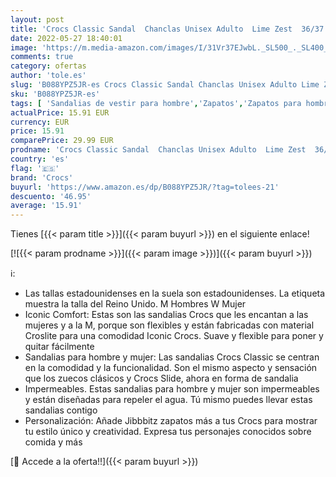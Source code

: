 ```yaml
---
layout: post
title: 'Crocs Classic Sandal  Chanclas Unisex Adulto  Lime Zest  36/37 EU'
date: 2022-05-27 18:40:01
image: 'https://m.media-amazon.com/images/I/31Vr37EJwbL._SL500_._SL400_.jpg'
comments: true
category: ofertas
author: 'tole.es'
slug: 'B088YPZ5JR-es Crocs Classic Sandal Chanclas Unisex Adulto Lime Zest...'
sku: 'B088YPZ5JR-es'
tags: [ 'Sandalias de vestir para hombre','Zapatos','Zapatos para hombre','Zapatos y complementos','chanclas','crocs','🇪🇸', ]
actualPrice: 15.91 EUR
currency: EUR
price: 15.91
comparePrice: 29.99 EUR
prodname: 'Crocs Classic Sandal  Chanclas Unisex Adulto  Lime Zest  36/37 EU'
country: 'es'
flag: '🇪🇸'
brand: 'Crocs'
buyurl: 'https://www.amazon.es/dp/B088YPZ5JR/?tag=tolees-21'
descuento: '46.95'
average: '15.91'
---
```


Tienes [{{< param title >}}]({{< param buyurl >}}) en el siguiente enlace!

[![{{< param prodname >}}]({{< param image >}})]({{< param buyurl >}})

ℹ️:

- Las tallas estadounidenses en la suela son estadounidenses. La etiqueta muestra la talla del Reino Unido. M Hombres W Mujer
- Iconic Comfort: Estas son las sandalias Crocs que les encantan a las mujeres y a la M, porque son flexibles y están fabricadas con material Croslite para una comodidad Iconic Crocs. Suave y flexible para poner y quitar fácilmente
- Sandalias para hombre y mujer: Las sandalias Crocs Classic se centran en la comodidad y la funcionalidad. Son el mismo aspecto y sensación que los zuecos clásicos y Crocs Slide, ahora en forma de sandalia
- Impermeables. Estas sandalias para hombre y mujer son impermeables y están diseñadas para repeler el agua. Tú mismo puedes llevar estas sandalias contigo
- Personalización: Añade Jibbbitz zapatos más a tus Crocs para mostrar tu estilo único y creatividad. Expresa tus personajes conocidos sobre comida y más

[🛒 Accede a la oferta!!]({{< param buyurl >}})
